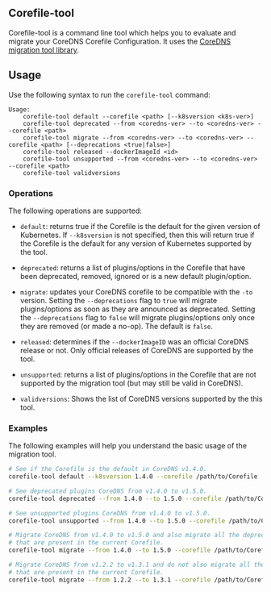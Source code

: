 ## Corefile-tool

Corefile-tool is a command line tool which helps you to evaluate and migrate your CoreDNS Corefile Configuration.
It uses the [CoreDNS migration tool library](https://github.com/coredns/deployment/tree/master/kubernetes/migration).

## Usage

Use the following syntax to run the `corefile-tool` command:

```
Usage:
    corefile-tool default --corefile <path> [--k8sversion <k8s-ver>]
    corefile-tool deprecated --from <coredns-ver> --to <coredns-ver> --corefile <path>
    corefile-tool migrate --from <coredns-ver> --to <coredns-ver> --corefile <path> [--deprecations <true|false>]
    corefile-tool released --dockerImageId <id>
    corefile-tool unsupported --from <coredns-ver> --to <coredns-ver> --corefile <path>
    corefile-tool validversions
```


### Operations

The following operations are supported:

- `default`: returns true if the Corefile is the default for the given version of Kubernetes. If `--k8sversion` is not specified, then this will return true if the Corefile is the default for any version of Kubernetes supported by the tool.

- `deprecated`: returns a list of plugins/options in the Corefile that have been deprecated, removed, ignored or is a new default plugin/option.

- `migrate`: updates your CoreDNS corefile to be compatible with the `-to` version. Setting the `--deprecations` flag to `true` will migrate plugins/options as soon as they are announced as deprecated.  Setting the `--deprecations` flag to `false` will migrate plugins/options only once they are removed (or made a no-op).  The default is `false`. 

- `released`: determines if the `--dockerImageID` was an official CoreDNS release or not.  Only official releases of CoreDNS are supported by the tool.

- `unsupported`: returns a list of plugins/options in the Corefile that are not supported by the migration tool (but may still be valid in CoreDNS).

- `validversions`: Shows the list of CoreDNS versions supported by the this tool.


### Examples

The following examples will help you understand the basic usage of the migration tool.

```bash
# See if the Corefile is the default in CoreDNS v1.4.0. 
corefile-tool default --k8sversion 1.4.0 --corefile /path/to/Corefile
```

```bash
# See deprecated plugins CoreDNS from v1.4.0 to v1.5.0. 
corefile-tool deprecated --from 1.4.0 --to 1.5.0 --corefile /path/to/Corefile
```

```bash
# See unsupported plugins CoreDNS from v1.4.0 to v1.5.0. 
corefile-tool unsupported --from 1.4.0 --to 1.5.0 --corefile /path/to/Corefile
```

```bash
# Migrate CoreDNS from v1.4.0 to v1.5.0 and also migrate all the deprecations 
# that are present in the current Corefile. 
corefile-tool migrate --from 1.4.0 --to 1.5.0 --corefile /path/to/Corefile  --deprecations true

# Migrate CoreDNS from v1.2.2 to v1.3.1 and do not also migrate all the deprecations 
# that are present in the current Corefile.
corefile-tool migrate --from 1.2.2 --to 1.3.1 --corefile /path/to/Corefile  --deprecations false
```

